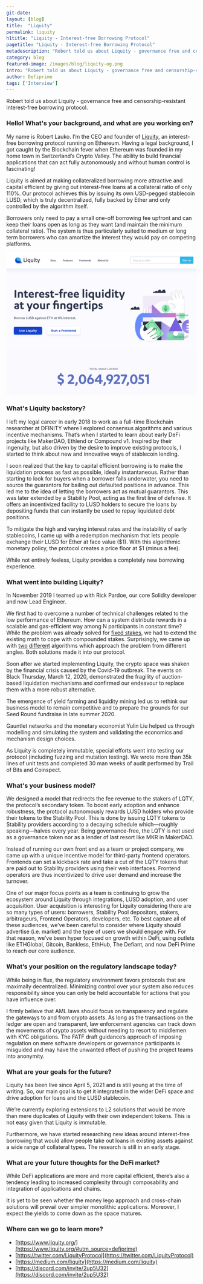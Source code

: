 ```yaml
---
git-date:
layout: [blog]
title:  "Liquity"
permalink: liquity
h1title: "Liquity - Interest-free Borrowing Protocol"
pagetitle: "Liquity - Interest-free Borrowing Protocol"
metadescription: "Robert told us about Liquity - governance free and censorship-resistant interest-free borrowing protocol"
category: blog
featured-image: /images/blog/liquity-og.png
intro: "Robert told us about Liquity - governance free and censorship-resistant interest-free borrowing protocol"
author: Defiprime
tags: ['Interview']
---
```

Robert told us about Liquity - governance free and censorship-resistant interest-free borrowing protocol.

### Hello! What's your background, and what are you working on?

My name is Robert Lauko. I’m the CEO and founder of [Liquity](https://www.liquity.org/#utm_source=defiprime), an interest-free borrowing protocol running on Ethereum. Having a legal background, I got caught by the Blockchain fever when Ethereum was founded in my home town in Switzerland’s Crypto Valley. The ability to build financial applications that can act fully autonomously and without human control is fascinating!

Liquity is aimed at making collateralized borrowing more attractive and capital efficient by giving out interest-free loans at a collateral ratio of only 110%. Our protocol achieves this by issuing its own USD-pegged stablecoin LUSD, which is truly decentralized, fully backed by Ether and only controlled by the algorithm itself.

Borrowers only need to pay a small one-off borrowing fee upfront and can keep their loans open as long as they want (and maintain the minimum collateral ratio). The system is thus particularly suited to medium or long term borrowers who can amortize the interest they would pay on competing platforms.

![](/images/blog/Liquity___Interest-free_liquidity.png)

### What's Liquity backstory?

I left my legal career in early 2018 to work as a full-time Blockchain researcher at DFINITY where I explored consensus algorithms and various incentive mechanisms. That’s when I started to learn about early DeFi projects like MakerDAO, Ethlend or Compound v1. Inspired by their ingenuity, but also driven by the desire to improve existing protocols, I started to think about new and innovative ways of stablecoin lending.

I soon realized that the key to capital efficient borrowing is to make the liquidation process as fast as possible, ideally instantaneous. Rather than starting to look for buyers when a borrower falls underwater, you need to source the guarantors for bailing out defaulted positions in advance. This led me to the idea of letting the borrowers act as mutual guarantors. This was later extended by a Stability Pool, acting as the first line of defense. It offers an incentivized facility to LUSD holders to secure the loans by depositing funds that can instantly be used to repay liquidated debt positions.

To mitigate the high and varying interest rates and the instability of early stablecoins, I came up with a redemption mechanism that lets people exchange their LUSD for Ether at face value ($1). With this algorithmic monetary policy, the protocol creates a price floor at $1 (minus a fee).

While not entirely feeless, Liquity provides a completely new borrowing experience.


### What went into building Liquity?

In November 2019 I teamed up with Rick Pardoe, our core Solidity developer and now Lead Engineer.

We first had to overcome a number of technical challenges related to the low performance of Ethereum. How can a system distribute rewards in a scalable and gas-efficient way among N participants in constant time? While the problem was already solved for [fixed stakes](http://batog.info/papers/scalable-reward-distribution.pdf), we had to extend the existing math to cope with compounded stakes. Surprisingly, we came up with [two](https://github.com/liquity/dev/blob/main/papers/Efficient_Order-Preserving_Redistribution_of_Troves.pdf) [different](https://github.com/liquity/dev/blob/main/papers/Scalable_Reward_Distribution_with_Compounding_Stakes.pdf) algorithms which approach the problem from different angles. Both solutions made it into our protocol.

Soon after we started implementing Liquity, the crypto space was shaken by the financial crisis caused by the Covid-19 outbreak. The events on Black Thursday, March 12, 2020, demonstrated the fragility of auction-based liquidation mechanisms and confirmed our endeavour to replace them with a more robust alternative.

The emergence of yield farming and liquidity mining led us to rethink our business model to remain competitive and to prepare the grounds for our Seed Round fundraise in late summer 2020.

Gauntlet networks and the monetary economist Yulin Liu helped us through modelling and simulating the system and validating the economics and mechanism design choices.

As Liquity is completely immutable, special efforts went into testing our protocol (including fuzzing and mutation testing). We wrote more than 35k lines of unit tests and completed 30 man weeks of audit performed by Trail of Bits and Coinspect.


### What's your business model?

We designed a model that redirects the fee revenue to the stakers of LQTY, the protocol’s secondary token. To boost early adoption and enhance robustness, the protocol autonomously rewards LUSD holders who provide their tokens to the Stability Pool. This is done by issuing LQTY tokens to Stability providers according to a decaying schedule which—roughly speaking—halves every year. Being governance-free, the LQTY is not used as a governance token nor as a lender of last resort like MKR in MakerDAO.

Instead of running our own front end as a team or project company, we came up with a unique incentive model for third-party frontend operators. Frontends can set a kickback rate and take a cut of the LQTY tokens that are paid out to Stability providers using their web interfaces. Frontend operators are thus incentivized to drive user demand and increase the turnover.

One of our major focus points as a team is continuing to grow the ecosystem around Liquity through integrations, LUSD adoption, and user acquisition. User acquisition is interesting for Liquity considering there are so many types of users: borrowers, Stability Pool depositors, stakers, arbitrageurs, Frontend Operators, developers, etc. To best capture all of these audiences, we’ve been careful to consider where Liquity should advertise (i.e. market) and the type of users we should engage with. For that reason, we’ve been hyper focused on growth within DeFi, using outlets like ETHGlobal, Gitcoin, Bankless, EthHub, The Defiant, and now DeFi Prime to reach our core audience.  


### What’s your position on the regulatory landscape today?

While being in flux, the regulatory environment favors protocols that are maximally decentralized. Minimizing control over your system also reduces responsibility since you can only be held accountable for actions that you have influence over.

I firmly believe that AML laws should focus on transparency and regulate the gateways to and from crypto assets. As long as the transactions on the ledger are open and transparent, law enforcement agencies can track down the movements of crypto assets without needing to resort to middlemen with KYC obligations. The FATF draft guidance’s approach of imposing regulation on mere software developers or governance participants is misguided and may have the unwanted effect of pushing the project teams into anonymity.


### What are your goals for the future?

Liquity has been live since April 5, 2021 and is still young at the time of writing. So, our main goal is to get it integrated in the wider DeFi space and drive adoption for loans and the LUSD stablecoin.

We’re currently exploring extensions to L2 solutions that would be more than mere duplicates of Liquity with their own independent tokens. This is not easy given that Liquity is immutable.

Furthermore, we have started researching new ideas around interest-free borrowing that would allow people take out loans in existing assets against a wide range of collateral types. The research is still in an early stage.


### What are your future thoughts for the DeFi market?

While DeFi applications are more and more capital efficient, there’s also a tendency leading to increased complexity through composability and integration of applications and chains.

It is yet to be seen whether the money lego approach and cross-chain solutions will prevail over simpler monolithic applications. Moreover, I expect the yields to come down as the space matures.


### Where can we go to learn more?

*   [https://www.liquity.org/](https://www.liquity.org/#utm_source=defiprime)
*   [https://twitter.com/LiquityProtocol](https://twitter.com/LiquityProtocol)
*   [https://medium.com/liquity](https://medium.com/liquity)
*   [https://discord.com/invite/2up5U32](https://discord.com/invite/2up5U32)
